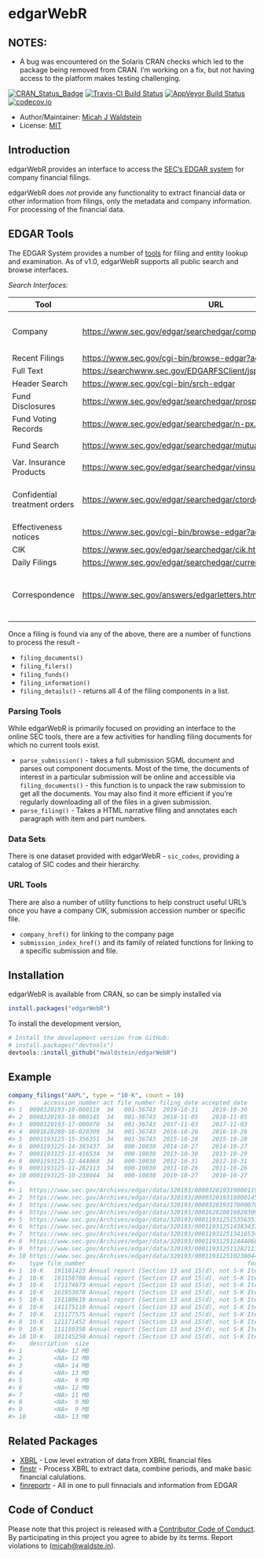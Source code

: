 
<!-- README.md is generated from README.Rmd. Please edit that file -->

# edgarWebR

## NOTES:

  - A bug was encountered on the Solaris CRAN checks which led to the
    package being removed from CRAN. I’m working on a fix, but not
    having access to the platform makes testing challenging.

[![CRAN\_Status\_Badge](http://www.r-pkg.org/badges/version/edgarWebR)](https://cran.r-project.org/package=edgarWebR)
[![Travis-CI Build
Status](https://travis-ci.org/mwaldstein/edgarWebR.svg?branch=master)](https://travis-ci.org/mwaldstein/edgarWebR)
[![AppVeyor Build
Status](https://ci.appveyor.com/api/projects/status/github/mwaldstein/edgarWebR?branch=master&svg=true)](https://ci.appveyor.com/project/mwaldstein/edgarWebR)
[![codecov.io](https://codecov.io/github/mwaldstein/edgarWebR/coverage.svg?branch=master)](https://codecov.io/github/mwaldstein/edgarWebR?branch=master)

  - Author/Maintainer: [Micah J Waldstein](https://micah.waldste.in)
  - License: [MIT](https://opensource.org/licenses/MIT)

## Introduction

edgarWebR provides an interface to access the [SEC’s EDGAR
system](https://www.sec.gov/edgar/search-and-access) for company
financial filings.

edgarWebR does *not* provide any functionality to extract financial data
or other information from filings, only the metadata and company
information. For processing of the financial data.

## EDGAR Tools

The EDGAR System provides a number of
[tools](https://www.sec.gov/edgar/search-and-access) for filing and
entity lookup and examination. As of v1.0, edgarWebR supports all public
search and browse interfaces.

*Search Interfaces:*

| Tool                          | URL                                                                | edgarWebR function(s)                                                                                                    |
| ----------------------------- | ------------------------------------------------------------------ | ------------------------------------------------------------------------------------------------------------------------ |
| Company                       | <https://www.sec.gov/edgar/searchedgar/companysearch.html>         | `company_search()`, `company_information()`, `company_details()`, `company_filings()`                                    |
| Recent Filings                | <https://www.sec.gov/cgi-bin/browse-edgar?action=getcurrent>       | `latest_filings()`                                                                                                       |
| Full Text                     | <https://searchwww.sec.gov/EDGARFSClient/jsp/EDGAR_MainAccess.jsp> | `full_text()`                                                                                                            |
| Header Search                 | <https://www.sec.gov/cgi-bin/srch-edgar>                           | `header_search()`                                                                                                        |
| Fund Disclosures              | <https://www.sec.gov/edgar/searchedgar/prospectus.htm>             | Use `company_search()` and specify the ‘type’ parameter as 485                                                           |
| Fund Voting Records           | <https://www.sec.gov/edgar/searchedgar/n-px.htm>                   | Use `company_search()` and specify the ‘type’ parameter as ‘N-PX’                                                        |
| Fund Search                   | <https://www.sec.gov/edgar/searchedgar/mutualsearch.html>          | `fund_search()`, `fund_fast_search()`                                                                                    |
| Var. Insurance Products       | <https://www.sec.gov/edgar/searchedgar/vinsurancesearch.html>      | `variable_insurance_search()`, `variable_insurance_fast_search()`                                                        |
| Confidential treatment orders | <https://www.sec.gov/edgar/searchedgar/ctorders.htm>               | Use `header_search()`, `company_search()`, `latest_filings()`, or `full_text()` and use form types ‘CT ORDER’            |
| Effectiveness notices         | <https://www.sec.gov/cgi-bin/browse-edgar?action=geteffect>        | `effectiveness()`                                                                                                        |
| CIK                           | <https://www.sec.gov/edgar/searchedgar/cik.htm>                    | `cik_search()`                                                                                                           |
| Daily Filings                 | <https://www.sec.gov/edgar/searchedgar/currentevents.htm>          | `current_events()`                                                                                                       |
| Correspondence                | <https://www.sec.gov/answers/edgarletters.htm>                     | Use `header_search()`, `company_search()`, `latest_filings()`, or `full_text()` and use form types ‘upload’ or ‘corresp’ |

Once a filing is found via any of the above, there are a number of
functions to process the result -

  - `filing_documents()`
  - `filing_filers()`
  - `filing_funds()`
  - `filing_information()`
  - `filing_details()` - returns all 4 of the filing components in a
    list.

### Parsing Tools

While edgarWebR is primarily focused on providing an interface to the
online SEC tools, there are a few activities for handling filing
documents for which no current tools exist.

  - `parse_submission()` - takes a full submission SGML document and
    parses out component documents. Most of the time, the documents of
    interest in a particular submission will be online and accessible
    via `filing_documents()` - this function is to unpack the raw
    submission to get all the documents. You may also find it more
    efficient if you’re regularly downloading all of the files in a
    given submission.
  - `parse_filing()` - Takes a HTML narrative filing and annotates each
    paragraph with item and part numbers.

### Data Sets

There is one dataset provided with edgarWebR - `sic_codes`, providing a
catalog of SIC codes and their hierarchy.

### URL Tools

There are also a number of utility functions to help construct useful
URL’s once you have a company CIK, submission accession number or
specific file.

  - `company_href()` for linking to the company page
  - `submission_index_href()` and its family of related functions for
    linking to a specific submission and file.

## Installation

edgarWebR is available from CRAN, so can be simply installed via

``` r
install.packages("edgarWebR")
```

To install the development version,

``` r
# Install the development version from GitHub:
# install.packages("devtools")
devtools::install_github("mwaldstein/edgarWebR")
```

## Example

``` r
company_filings("AAPL", type = "10-K", count = 10)
#>        accession_number act file_number filing_date accepted_date
#> 1  0000320193-19-000119  34   001-36743  2019-10-31    2019-10-30
#> 2  0000320193-18-000145  34   001-36743  2018-11-05    2018-11-05
#> 3  0000320193-17-000070  34   001-36743  2017-11-03    2017-11-03
#> 4  0001628280-16-020309  34   001-36743  2016-10-26    2016-10-26
#> 5  0001193125-15-356351  34   001-36743  2015-10-28    2015-10-28
#> 6  0001193125-14-383437  34   000-10030  2014-10-27    2014-10-27
#> 7  0001193125-13-416534  34   000-10030  2013-10-30    2013-10-29
#> 8  0001193125-12-444068  34   000-10030  2012-10-31    2012-10-31
#> 9  0001193125-11-282113  34   000-10030  2011-10-26    2011-10-26
#> 10 0001193125-10-238044  34   000-10030  2010-10-27    2010-10-27
#>                                                                                                href
#> 1  https://www.sec.gov/Archives/edgar/data/320193/000032019319000119/0000320193-19-000119-index.htm
#> 2  https://www.sec.gov/Archives/edgar/data/320193/000032019318000145/0000320193-18-000145-index.htm
#> 3  https://www.sec.gov/Archives/edgar/data/320193/000032019317000070/0000320193-17-000070-index.htm
#> 4  https://www.sec.gov/Archives/edgar/data/320193/000162828016020309/0001628280-16-020309-index.htm
#> 5  https://www.sec.gov/Archives/edgar/data/320193/000119312515356351/0001193125-15-356351-index.htm
#> 6  https://www.sec.gov/Archives/edgar/data/320193/000119312514383437/0001193125-14-383437-index.htm
#> 7  https://www.sec.gov/Archives/edgar/data/320193/000119312513416534/0001193125-13-416534-index.htm
#> 8  https://www.sec.gov/Archives/edgar/data/320193/000119312512444068/0001193125-12-444068-index.htm
#> 9  https://www.sec.gov/Archives/edgar/data/320193/000119312511282113/0001193125-11-282113-index.htm
#> 10 https://www.sec.gov/Archives/edgar/data/320193/000119312510238044/0001193125-10-238044-index.htm
#>    type film_number                                              form_name
#> 1  10-K   191181423 Annual report [Section 13 and 15(d), not S-K Item 405]
#> 2  10-K   181158788 Annual report [Section 13 and 15(d), not S-K Item 405]
#> 3  10-K   171174673 Annual report [Section 13 and 15(d), not S-K Item 405]
#> 4  10-K   161953070 Annual report [Section 13 and 15(d), not S-K Item 405]
#> 5  10-K   151180619 Annual report [Section 13 and 15(d), not S-K Item 405]
#> 6  10-K   141175110 Annual report [Section 13 and 15(d), not S-K Item 405]
#> 7  10-K   131177575 Annual report [Section 13 and 15(d), not S-K Item 405]
#> 8  10-K   121171452 Annual report [Section 13 and 15(d), not S-K Item 405]
#> 9  10-K   111159350 Annual report [Section 13 and 15(d), not S-K Item 405]
#> 10 10-K   101145250 Annual report [Section 13 and 15(d), not S-K Item 405]
#>    description  size
#> 1         <NA> 12 MB
#> 2         <NA> 12 MB
#> 3         <NA> 14 MB
#> 4         <NA> 13 MB
#> 5         <NA>  9 MB
#> 6         <NA> 12 MB
#> 7         <NA> 11 MB
#> 8         <NA>  9 MB
#> 9         <NA>  9 MB
#> 10        <NA> 13 MB
```

## Related Packages

  - [XBRL](https://CRAN.R-project.org/package=XBRL) - Low level
    extration of data from XBRL financial files
  - [finstr](https://github.com/bergant/finstr) - Process XBRL to
    extract data, combine periods, and make basic financial calulations.
  - [finreportr](https://github.com/sewardlee337/finreportr) - All in
    one to pull finnacials and information from EDGAR

## Code of Conduct

Please note that this project is released with a [Contributor Code of
Conduct](https://mwaldstein.github.io/edgarWebR/CONDUCT.html). By
participating in this project you agree to abide by its terms. Report
violations to (<micah@waldste.in>).
